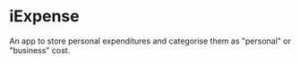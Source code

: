 # iExpense
An app to store personal expenditures and categorise them as "personal" or "business" cost.

